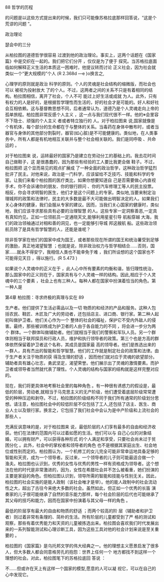 88 哲学的历程

的问题是以这些方式提出来的时候，我们只可能像苏格拉底那样回答说，“这是个荒谬的问题 ”。

政治理论

瑟会中的三分

从柏拉图的道德哲学很容易 过渡到他的政治理论。事实上，这两个话题在《国家篇》中是交织在一起的。我们把它们分开 ，仅仅是为了便于 探究。当苏格拉底面临如何解释正义生活的本质这一困难时，他提议转而讨论 正义社会，因为社会就类似一个“更大规模的”个人 (R 2.368d —e )o换言之,

心理学的原则就是政治 科学的原则。个人的灵魂是社会结构的缩微版，而社会也可以 被视为投射放大 了的个人。不过，这两者之间的关系不只是有着相同的结构。柏拉图相信，离开了社会，个人不可 能过上好生活或成就 为人。此外，只有有权力的人是好的，是根据哲学理性而生活的，好的社会才是可能的。好人和好社会互相依赖。这与基督教思想不同，后者通常认为，道德乃是个人灵魂走向上帝的孤单旅程。柏拉图非常反感个人主义 ，这一点与我们现代很不一样。他的※会里容不下隐士、顽强的个人主义 者或者特立独行的 人。对于柏拉图来 说,国家就像是个有机体，每个部分的生命都在于与整体的关系。当毒药在身体中散布时，或者当器官与身体的其他部分割裂时，器官(如心脏)是不可能健康的。类似地，在人类事务中，所有人都是有机地相互关联并与整个社会相关联的。我们是同呼吸 、共命运的 。

对于柏拉图来 说，运转最好的国家乃是建立在劳动分工的基础上的。我去花时间自己做鞋子，这 是很愚蠢的，因为那些有经验的工人要比我更会做 鞋子。不过，柏拉图把 这个显而易见的观点扩展成 了一种全面的政治哲学，这种政治哲学猛烈批评了民主。对他来说，政治是一门科学，应该留给不乏技巧、技能和科学的专家。让我们来看个柏拉图的医疗类比，如果你想要知道自 己是否需要做心内直视手术，你不会诉诸你的朋友、你的银行顾问 、你的汽车修理工等人的民主投票。相反，你会寻求明智的医生，他们才是这个问题上的专家。类似地,当要来制定治理城邦的政策和法律时，民主的大多数是最不大可能做出明智决定的人。如果我们关心身体的健康，我们会服从专家的建议。因而，当我们关心国家的健康时，类似地，我们应该寻求那些具有必要的治理智慧 的人。这些专家一定洞察善恶,一定具有真知灼见。正如一位领航员一定通晓天文,能够利用星星引导 航船穿越 大海，我们的政治领袖通过对相和善的洞见，也一定能够引导城 邦这艘航 船。这些政治领航员除了是具有哲学智慧的人，还能是谁呢？

除非哲学家在他们的国家中成为国王，或者那些现在所谓的国王和统治薯受到足够的激励，真正地渴望智慧 ；也就是说，除非政治权力与哲学相结合……否则，国家……就永不得安宁，我相信人类也不能幸免于难 ，我们所设想的这个国家也不可能得见天日 ，得以施行。(R 5.473  )

如果说个人灵魂中的正义在于 ，此人心中所有要素的均衡和谐，皆归理性统治，那么国家中的正义则在于，国家具有与个人灵魂一样的结构。因此,相应于个人灵魂中的三个要素 ，社会上也有三种人。每种人都在国家中扮演着恰当的角色。第一种人是

第4章 柏拉图：寻求终极的真理与实在 89

生产者。他们提供了生活必需品以及一切 物质的和经济的产品和服务。这种人包括农民、鞋匠、木匠及广大的劳动者，还包括店主、进口商、银行家。第二种人起初叫做护卫者。他们关心作为一个 整体的社会的福祉，保护它不受内外敌人的侵害。最终，那些被训练成为护卫者的人由于各自能力的不同 ，将会进一步分为两个 群体。一个群体叫做辅助者。他们就相当于我们的警察和军队人员。另一个群体则相当于联邦探员和行政人员，维护和执行领导者的政策。第三个也是方高的群体依然保留着护卫者这个名称，其成员是国家最 高的领导者。他们是拣选出来的一群人，具有杰出的智能和哲学智慧。他们的工作就是制定社会的政策和法律。由于生产者关注于物质的获 得及生理的舒适 ，因而他们就对应于灵魂的欲望部分。辅助者具有雄心壮志，勇武坚定，渴望荣誉。他们展示出了灵魂的激情要素。而护卫者或领导者当然就代表了理性。个人灵魂的结构与国家的结构就是这样完整对应 的。

现在，我们将更具体地考察社会里的每种角色 。有一种很有诱惑力的假设是，最低的阶层，劳动者,就相当于马克思主义的无产阶级，他们遭受着底层阶级常常遭受的种种压迫和剥夺。不过，柏拉图的阶级结构不同于我们所有通常的阶级划分思想。请注意，柏拉图社会中的较低阶层不仅包括了工人,还包括了店主、医生、商业人士以及银行家。换言之，它包括了我们社会中会认为是中产阶级和上流社会的那些人 。

充满反讽意味的是，对于柏拉图来 说，最低阶层的人们享有最多的自由和经济收获。他们在法律的范围内可以过着如愿的生活。他们可以与 自己心仪的对象结婚，可以拥有财产，可以获得各种形式 的个人满足和享受，只要社会尚未过于贫困分化 。此外，社会中的掌权者和领导者的角色 也不是根据其家庭出生、社会地位或性别而定的。柏拉图认为，一个机修工的女儿完全可能非常幸运地具备足够的智能和天资，成为一个领导者。反过来，一个领导者的儿子则可能最适合做一个 渔夫。柏拉图也认识到，优秀的女性与优秀的男性一样有资格成为领导者。这个想法在他的时代是非常激进的，因为，女性在希腊社会并不怎么被看重，她们扮演的主要是家庭的角色。但柏拉图认识到，领导所需的智能和技能与性别无关。因此，柏拉图的社会实施的是能人政制（该社会唯才是举）。他的能人政制中的社会流动性之大，超出了古往今来绝大多数的社会。虽然如此，但正如一个优秀的长笛 演奏家的儿子很可能继承了自然的音乐能力那样，每个社会阶层的后代也可能继承了其父母的技巧和能力，因而在国家中扮演着与其父母一样的角色 。

最低的阶层享有最大的自由和物质的舒适 ；而两个较高的阶 层（辅助者和护卫者）则过着非常有条理的、简朴的生活。所有阶层的儿童都受到了严 格的测试和观察，那些有着优秀能力和天资的儿童被拣选出来。柏拉图会喜欢我们时代发展出来的一系列智能测试和心理诊断工具，因为这些工具对他的社会计划来说是至关重要的 。

柏拉图的《国家篇》是乌托邦文学的伟大经典之一。他的理想主义愿景启发了很多人，但大多数人都会同意格劳孔的抱怨：世界上任何一个 地方都找不到这样一个理想的社会。对此，柏拉图笔下的苏格拉底回 答说 ：

不……但或许在天上有这样一个国家的模型,愿意的人可以凝 视它，可以在自己的心中发现它。

